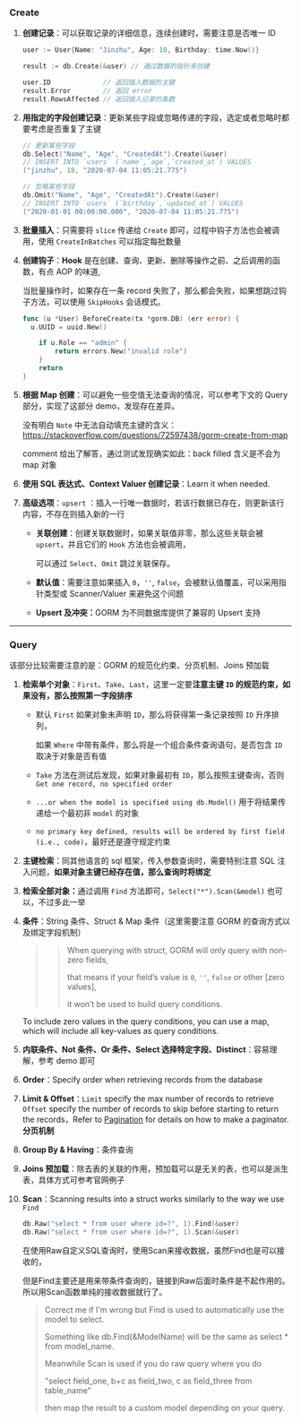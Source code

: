 ### Create

1. <strong>创建记录</strong>：可以获取记录的详细信息，连续创建时，需要注意是否唯一 ID

   ````go
   user := User{Name: "Jinzhu", Age: 18, Birthday: time.Now()}
   
   result := db.Create(&user) // 通过数据的指针来创建
   
   user.ID             // 返回插入数据的主键
   result.Error        // 返回 error
   result.RowsAffected // 返回插入记录的条数
   ````

2. <strong>用指定的字段创建记录</strong>：更新某些字段或忽略传递的字段，选定或者忽略时都要考虑是否重复了主键

   ````go
   // 更新某些字段
   db.Select("Name", "Age", "CreatedAt").Create(&user)
   // INSERT INTO `users` (`name`,`age`,`created_at`) VALUES 
   ("jinzhu", 18, "2020-07-04 11:05:21.775")
   
   // 忽略某些字段
   db.Omit("Name", "Age", "CreatedAt").Create(&user)
   // INSERT INTO `users` (`birthday`,`updated_at`) VALUES 
   ("2020-01-01 00:00:00.000", "2020-07-04 11:05:21.775")
   ````

3. <strong>批量插入</strong>：只需要将 `slice` 传递给 `Create` 即可，过程中钩子方法也会被调用，使用 `CreateInBatches` 可以指定每批数量

4. <strong>创建钩子</strong>：<strong>Hook</strong> 是在创建、查询、更新、删除等操作之前、之后调用的函数，有点 AOP 的味道,

   当批量操作时，如果存在一条 record 失败了，那么都会失败，如果想跳过钩子方法，可以使用 `SkipHooks` 会话模式。

   ```go
   func (u *User) BeforeCreate(tx *gorm.DB) (err error) {
     u.UUID = uuid.New()
   
       if u.Role == "admin" {
           return errors.New("invalid role")
       }
       return
   }
   ```

5. <strong>根据 Map 创建</strong>：可以避免一些空值无法查询的情况，可以参考下文的 Query 部分，实现了这部分 demo，发现存在差异。

   没有明白 `Note` 中无法自动填充主键的含义：https://stackoverflow.com/questions/72597438/gorm-create-from-map

   comment 给出了解答，通过测试发现确实如此：back filled 含义是不会为 map 对象

6. <strong>使用 SQL 表达式、Context Valuer 创建记录</strong>：Learn it when needed.

7. <strong>高级选项</strong>：`upsert` ：插入一行唯一数据时，若该行数据已存在，则更新该行内容，不存在则插入新的一行

   * <strong>关联创建</strong>：创建关联数据时，如果关联值非零，那么这些关联会被 `upsert`，并且它们的 `Hook` 方法也会被调用，

     可以通过 `Select`、`Omit` 跳过关联保存。

   * <strong>默认值</strong>：需要注意如果插入 `0`，`''`, `false`，会被默认值覆盖，可以采用指针类型或 Scanner/Valuer 来避免这个问题

   * <strong>Upsert 及冲突：</strong>GORM 为不同数据库提供了兼容的 Upsert 支持

---

### Query

该部分比较需要注意的是：GORM 的规范化约束、分页机制、Joins 预加载

1. <strong>检索单个对象</strong>：`First`、`Take`、`Last`，这里一定要<strong>注意主键 `ID` 的规范约束，如果没有，那么按照第一字段排序</strong>

   * 默认 `First` 如果对象未声明 `ID`，那么将获得第一条记录按照 `ID` 升序排列，

     如果 `Where` 中带有条件，那么将是一个组合条件查询语句，是否包含 `ID` 取决于对象是否有值

   * `Take` 方法在测试后发现，如果对象最初有 `ID`，那么按照主键查询，否则 `Get one record, no specified order`

   * `...or when the model is specified using db.Model()` 用于将结果传递给一个最初非 `model` 的对象

   * `no primary key defined, results will be ordered by first field (i.e., code)`，最好还是遵守规定约束

2. <strong>主键检索</strong>：同其他语言的 sql 框架，传入参数查询时，需要特别注意 SQL 注入问题，<strong>如果对象主键已经存在值，那么查询时将绑定</strong>

3. <strong>检索全部对象：</strong>通过调用  `Find` 方法即可，`Select("*").Scan(&model)` 也可以，不过多此一举

4. <strong>条件</strong>：String 条件、Struct & Map 条件（这里需要注意 GORM 的查询方式以及绑定字段机制）

   > > When querying with struct, GORM will only query with non-zero fields, 
   > >
   > > that means if your field’s value is `0`, `''`, `false` or other [zero values], 
   > >
   > > it won’t be used to build query conditions.

   To include zero values in the query conditions, you can use a map, which will include all key-values as query conditions.

5. <strong>内联条件、Not 条件、Or 条件、Select 选择特定字段、Distinct</strong>：容易理解，参考 demo 即可

6. <strong>Order</strong>：Specify order when retrieving records from the database

7. <strong>Limit & Offset</strong>：`Limit` specify the max number of records to retrieve `Offset` specify the number of records to skip before starting to return the records，Refer to [Pagination](https://gorm.io/zh_CN/docs/scopes.html#pagination) for details on how to make a paginator.<strong>分页机制</strong>

8. <strong>Group By & Having</strong>：条件查询

9. <strong>Joins 预加载</strong>：除去表的关联的作用，预加载可以是无关的表，也可以是派生表，具体方式可参考官网例子

10. <strong>Scan</strong>：Scanning results into a struct works similarly to the way we use `Find`

    ```go
    db.Raw("select * from user where id=?", 1).Find(&user)
    db.Raw("select * from user where id=?", 1).Scan(&user)
    ```

    在使用Raw自定义SQL查询时，使用Scan来接收数据，虽然Find也是可以接收的，

    但是Find主要还是用来带条件查询的，链接到Raw后面时条件是不起作用的。所以用Scan函数单纯的接收数据就行了。

    > Correct me if I'm wrong but Find is used to automatically use the model to select. 
    >
    > Something like db.Find(&ModelName) will be the same as select * from model_name.
    >
    > Meanwhile Scan is used if you do raw query where you do 
    >
    > "select field_one, b+c as field_two, c as field_three from table_name" 
    >
    > then map the result to a custom model depending on your query.

